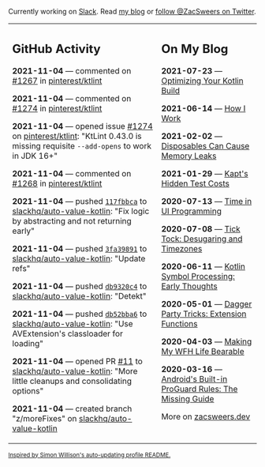 Currently working on [Slack](https://slack.com/). Read [my blog](https://zacsweers.dev/) or [follow @ZacSweers on Twitter](https://twitter.com/ZacSweers).

<table><tr><td valign="top" width="60%">

## GitHub Activity
<!-- githubActivity starts -->
**2021-11-04** — commented on [#1267](https://github.com/pinterest/ktlint/issues/1267#issuecomment-961344101) in [pinterest/ktlint](https://api.github.com/repos/pinterest/ktlint)

**2021-11-04** — commented on [#1274](https://github.com/pinterest/ktlint/issues/1274#issuecomment-961341537) in [pinterest/ktlint](https://api.github.com/repos/pinterest/ktlint)

**2021-11-04** — opened issue [#1274](https://api.github.com/repos/pinterest/ktlint/issues/1274) on [pinterest/ktlint](https://api.github.com/repos/pinterest/ktlint): "KtLint 0.43.0 is missing requisite `--add-opens` to work in JDK 16+"

**2021-11-04** — commented on [#1268](https://github.com/pinterest/ktlint/issues/1268#issuecomment-961338916) in [pinterest/ktlint](https://api.github.com/repos/pinterest/ktlint)

**2021-11-04** — pushed [`117fbbca`](https://github.com/slackhq/auto-value-kotlin/commit/117fbbca8809a79c4693d8ac056fa5d549a2930c) to [slackhq/auto-value-kotlin](https://api.github.com/repos/slackhq/auto-value-kotlin): "Fix logic by abstracting and not returning early"

**2021-11-04** — pushed [`3fa39891`](https://github.com/slackhq/auto-value-kotlin/commit/3fa3989164897edd6aec99277f871cb5e4cc4fa2) to [slackhq/auto-value-kotlin](https://api.github.com/repos/slackhq/auto-value-kotlin): "Update refs"

**2021-11-04** — pushed [`db9320c4`](https://github.com/slackhq/auto-value-kotlin/commit/db9320c4e71363fbc836ef37773f7189d87d8bad) to [slackhq/auto-value-kotlin](https://api.github.com/repos/slackhq/auto-value-kotlin): "Detekt"

**2021-11-04** — pushed [`db52bba6`](https://github.com/slackhq/auto-value-kotlin/commit/db52bba684c810eb762ffd332ec5ea6ad0e58067) to [slackhq/auto-value-kotlin](https://api.github.com/repos/slackhq/auto-value-kotlin): "Use AVExtension's classloader for loading"

**2021-11-04** — opened PR [#11](https://api.github.com/repos/slackhq/auto-value-kotlin/pulls/11) to [slackhq/auto-value-kotlin](https://api.github.com/repos/slackhq/auto-value-kotlin): "More little cleanups and consolidating options"

**2021-11-04** — created branch "z/moreFixes" on [slackhq/auto-value-kotlin](https://api.github.com/repos/slackhq/auto-value-kotlin)
<!-- githubActivity ends -->
</td><td valign="top" width="40%">

## On My Blog
<!-- blog starts -->
**2021-07-23** — [Optimizing Your Kotlin Build](https://www.zacsweers.dev/optimizing-your-kotlin-build/)

**2021-06-14** — [How I Work](https://www.zacsweers.dev/how-i-work/)

**2021-02-02** — [Disposables Can Cause Memory Leaks](https://www.zacsweers.dev/disposables-can-cause-memory-leaks/)

**2021-01-29** — [Kapt's Hidden Test Costs](https://www.zacsweers.dev/kapts-hidden-test-costs/)

**2020-07-13** — [Time in UI Programming](https://www.zacsweers.dev/time-in-ui/)

**2020-07-08** — [Tick Tock: Desugaring and Timezones](https://www.zacsweers.dev/ticktock-desugaring-timezones/)

**2020-06-11** — [Kotlin Symbol Processing: Early Thoughts](https://www.zacsweers.dev/kotlin-symbol-processor-early-thoughts/)

**2020-05-01** — [Dagger Party Tricks: Extension Functions](https://www.zacsweers.dev/dagger-party-tricks-extension-functions/)

**2020-04-03** — [Making My WFH Life Bearable](https://www.zacsweers.dev/making-wfh-life-bearable/)

**2020-03-16** — [Android's Built-in ProGuard Rules: The Missing Guide](https://www.zacsweers.dev/android-proguard-rules/)
<!-- blog ends -->
More on [zacsweers.dev](https://zacsweers.dev/)
</td></tr></table>

<sub><a href="https://simonwillison.net/2020/Jul/10/self-updating-profile-readme/">Inspired by Simon Willison's auto-updating profile README.</a></sub>